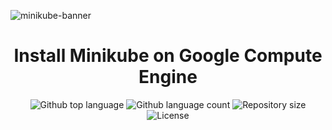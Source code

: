 ![minikube-banner](https://github.com/user-attachments/assets/9ce20aaf-0c56-41a4-9074-affcee457d72)


<h1 align="center">Install Minikube on Google Compute Engine</h1>
<p align="center">
  <img alt="Github top language" src="https://img.shields.io/github/languages/top/devenes/minikube-compute-engine?color=56BEB8">
  <img alt="Github language count" src="https://img.shields.io/github/languages/count/devenes/minikube-compute-engine?color=56BEB8">
  <img alt="Repository size" src="https://img.shields.io/github/repo-size/devenes/minikube-compute-engine?color=56BEB8">
  <img alt="License" src="https://img.shields.io/github/license/devenes/minikube-compute-engine?color=56BEB8">
  <!-- <img alt="Github issues" src="https://img.shields.io/github/issues/devenes/minikube-compute-engine?color=56BEB8" /> -->
  <!-- <img alt="Github forks" src="https://img.shields.io/github/forks/devenes/minikube-compute-engine?color=56BEB8" /> -->
  <!-- <img alt="Github stars" src="https://img.shields.io/github/stars/devenes/minikube-compute-engine?color=56BEB8" /> -->
</p>

<!-- Status -->

<!-- <h4 align="center">
	🚧  Minikube Compute Engine1 🚀 Under construction...  🚧
</h4>
<br>

## :dart: About

Install Minikube on Google Compute Engine

## :rocket: Technologies

The following tools were used in this project:

- [Terrafom](https://www.terraform.io/)
- [Google Cloud SDK](https://cloud.google.com/sdk/docs/quickstarts)
- [Google Cloud Platform](https://cloud.google.com/)
- [Minikube](https://minikube.sigs.k8s.io/docs/)
- [Kubernetes](https://kubernetes.io/)
- [Docker](https://www.docker.com/)

## :white_check_mark: Requirements

Before starting :checkered_flag:, you need to have [Git](https://git-scm.com), [Google Cloud SDK](https://cloud.google.com/sdk/docs/quickstarts) and [Terraform](https://www.terraform.io/) installed.

## :checkered_flag: Starting

```bash
# Clone this project
git clone https://github.com/devenes/minikube-compute-engine

# Access
cd minikube-compute-engine

# Inıtialize terraform
terraform init

# Create a plan
terraform plan

# Apply the plan
terraform apply
```

## Access Minikube Dashboard

![Minikube Dashboard](.github/minikube-dashboard.png)

To access the Minikube Dashboard, you can follow these steps:

1. Configure Kubernetes Dashboard with Terraform:

- Use Terraform to automate the configuration of the Kubernetes Dashboard.
- Apply the Terraform plan to provision the necessary resources.

2. Retrieve the Minikube Dashboard URL:

- After successfully applying the Terraform plan, the URL to access the Minikube Dashboard will be displayed in the Terraform output.
- The URL typically follows this format: `http://<IP_ADDRESS>:<PORT>/api/v1/namespaces/kubernetes-dashboard/services/http:kubernetes-dashboard:/proxy/`
- An example output would look like this:

  ```js
  Apply complete! Resources: 3 added, 0 changed, 0 destroyed.

  Outputs:

  minikube_dashboard_url = "http://104.197.59.212:8001/api/v1/namespaces/kubernetes-dashboard/services/http:kubernetes-dashboard:/proxy/"
  ```

3. Access the Minikube Dashboard:

- Copy the URL provided in the Terraform output.
- Open your preferred web browser and paste the URL into the address bar.
- Press Enter to navigate to the Minikube Dashboard.

4. Restrict access to the dashboard (optional):

- If you want to restrict access to the dashboard, you can modify the `firewall.tf` file.
- Inside the file, locate the resource block for the `google_compute_firewall` named `minikube-firewall`.
- Add your IP address to the `source_ranges` list as `"YOUR_IP_ADDRESS/32"`.
  - Replace `"YOUR_IP_ADDRESS"` with your actual IP address.
  - The `/32` subnet mask ensures that only your specific IP address has access.
- Save the firewall.tf file.

  ```tf
  resource "google_compute_firewall" "minikube-firewall" {
    name    = "minikube-firewall"
    network = "default"

    allow {
      protocol = "tcp"
      ports    = ["8001"]
    }

    source_ranges = ["YOUR_IP_ADDRESS/32"]
  }
  ```

By following these steps, you will be able to access the Minikube Dashboard using the provided URL. Additionally, if you choose to restrict access, only the IP address specified in the source_ranges list will be able to access the dashboard.

## :memo: License

This project is under license from MIT. For more details, see the [LICENSE](LICENSE) file.

Made with :heart: by <a href="https://github.com/devenes" target="_blank">devenes</a>

&#xa0;

<a href="#top">⬆️ Back to top</a>
